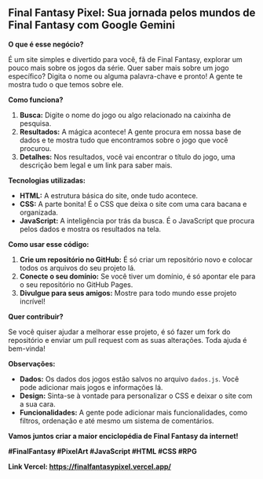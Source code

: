 ## **Final Fantasy Pixel: Sua jornada pelos mundos de Final Fantasy com Google Gemini**

**O que é esse negócio?**

É um site simples e divertido para você, fã de Final Fantasy, explorar um pouco mais sobre os jogos da série. Quer saber mais sobre um jogo específico? Digita o nome ou alguma palavra-chave e pronto! A gente te mostra tudo o que temos sobre ele.

**Como funciona?**

1. **Busca:** Digite o nome do jogo ou algo relacionado na caixinha de pesquisa.
2. **Resultados:** A mágica acontece! A gente procura em nossa base de dados e te mostra tudo que encontramos sobre o jogo que você procurou.
3. **Detalhes:** Nos resultados, você vai encontrar o título do jogo, uma descrição bem legal e um link para saber mais.

**Tecnologias utilizadas:**

* **HTML:** A estrutura básica do site, onde tudo acontece.
* **CSS:** A parte bonita! É o CSS que deixa o site com uma cara bacana e organizada.
* **JavaScript:** A inteligência por trás da busca. É o JavaScript que procura pelos dados e mostra os resultados na tela.

**Como usar esse código:**

1. **Crie um repositório no GitHub:** É só criar um repositório novo e colocar todos os arquivos do seu projeto lá.
2. **Conecte o seu domínio:** Se você tiver um domínio, é só apontar ele para o seu repositório no GitHub Pages.
3. **Divulgue para seus amigos:** Mostre para todo mundo esse projeto incrível!

**Quer contribuir?**

Se você quiser ajudar a melhorar esse projeto, é só fazer um fork do repositório e enviar um pull request com as suas alterações. Toda ajuda é bem-vinda!

**Observações:**

* **Dados:** Os dados dos jogos estão salvos no arquivo `dados.js`. Você pode adicionar mais jogos e informações lá.
* **Design:** Sinta-se à vontade para personalizar o CSS e deixar o site com a sua cara.
* **Funcionalidades:** A gente pode adicionar mais funcionalidades, como filtros, ordenação e até mesmo um sistema de comentários.

**Vamos juntos criar a maior enciclopédia de Final Fantasy da internet!** 

**#FinalFantasy #PixelArt #JavaScript #HTML #CSS #RPG**

**Link Vercel: https://finalfantasypixel.vercel.app/**
